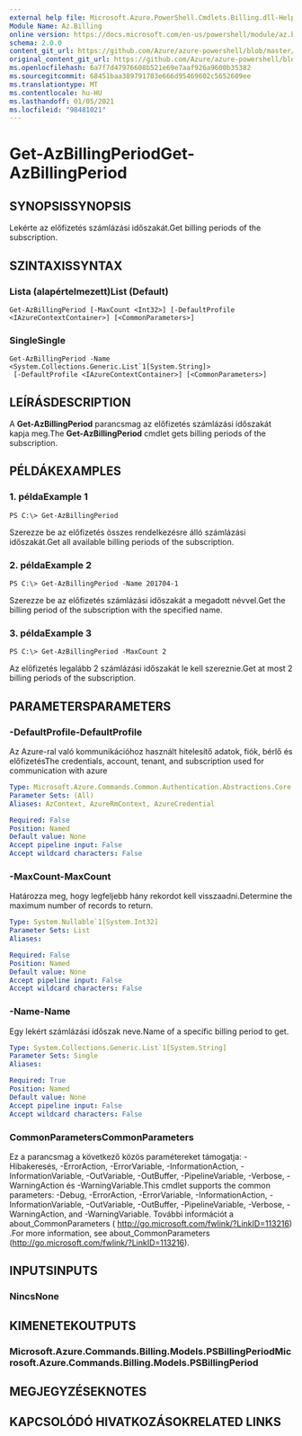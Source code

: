```yaml
---
external help file: Microsoft.Azure.PowerShell.Cmdlets.Billing.dll-Help.xml
Module Name: Az.Billing
online version: https://docs.microsoft.com/en-us/powershell/module/az.billing/get-azbillingperiod
schema: 2.0.0
content_git_url: https://github.com/Azure/azure-powershell/blob/master/src/Billing/Billing/help/Get-AzBillingPeriod.md
original_content_git_url: https://github.com/Azure/azure-powershell/blob/master/src/Billing/Billing/help/Get-AzBillingPeriod.md
ms.openlocfilehash: 6a7f7d47976608b521e69e7aaf926a9600b35382
ms.sourcegitcommit: 68451baa389791703e666d95469602c5652609ee
ms.translationtype: MT
ms.contentlocale: hu-HU
ms.lasthandoff: 01/05/2021
ms.locfileid: "98481021"
---
```

# <span data-ttu-id="9fd35-101">Get-AzBillingPeriod</span><span class="sxs-lookup"><span data-stu-id="9fd35-101">Get-AzBillingPeriod</span></span>

## <span data-ttu-id="9fd35-102">SYNOPSIS</span><span class="sxs-lookup"><span data-stu-id="9fd35-102">SYNOPSIS</span></span>
<span data-ttu-id="9fd35-103">Lekérte az előfizetés számlázási időszakát.</span><span class="sxs-lookup"><span data-stu-id="9fd35-103">Get billing periods of the subscription.</span></span>

## <span data-ttu-id="9fd35-104">SZINTAXIS</span><span class="sxs-lookup"><span data-stu-id="9fd35-104">SYNTAX</span></span>

### <span data-ttu-id="9fd35-105">Lista (alapértelmezett)</span><span class="sxs-lookup"><span data-stu-id="9fd35-105">List (Default)</span></span>
```
Get-AzBillingPeriod [-MaxCount <Int32>] [-DefaultProfile <IAzureContextContainer>] [<CommonParameters>]
```

### <span data-ttu-id="9fd35-106">Single</span><span class="sxs-lookup"><span data-stu-id="9fd35-106">Single</span></span>
```
Get-AzBillingPeriod -Name <System.Collections.Generic.List`1[System.String]>
 [-DefaultProfile <IAzureContextContainer>] [<CommonParameters>]
```

## <span data-ttu-id="9fd35-107">LEÍRÁS</span><span class="sxs-lookup"><span data-stu-id="9fd35-107">DESCRIPTION</span></span>
<span data-ttu-id="9fd35-108">A **Get-AzBillingPeriod** parancsmag az előfizetés számlázási időszakát kapja meg.</span><span class="sxs-lookup"><span data-stu-id="9fd35-108">The **Get-AzBillingPeriod** cmdlet gets billing periods of the subscription.</span></span>

## <span data-ttu-id="9fd35-109">PÉLDÁK</span><span class="sxs-lookup"><span data-stu-id="9fd35-109">EXAMPLES</span></span>

### <span data-ttu-id="9fd35-110">1. példa</span><span class="sxs-lookup"><span data-stu-id="9fd35-110">Example 1</span></span>
```
PS C:\> Get-AzBillingPeriod
```

<span data-ttu-id="9fd35-111">Szerezze be az előfizetés összes rendelkezésre álló számlázási időszakát.</span><span class="sxs-lookup"><span data-stu-id="9fd35-111">Get all available billing periods of the subscription.</span></span>

### <span data-ttu-id="9fd35-112">2. példa</span><span class="sxs-lookup"><span data-stu-id="9fd35-112">Example 2</span></span>
```
PS C:\> Get-AzBillingPeriod -Name 201704-1
```

<span data-ttu-id="9fd35-113">Szerezze be az előfizetés számlázási időszakát a megadott névvel.</span><span class="sxs-lookup"><span data-stu-id="9fd35-113">Get the billing period of the subscription with the specified name.</span></span>

### <span data-ttu-id="9fd35-114">3. példa</span><span class="sxs-lookup"><span data-stu-id="9fd35-114">Example 3</span></span>
```
PS C:\> Get-AzBillingPeriod -MaxCount 2
```

<span data-ttu-id="9fd35-115">Az előfizetés legalább 2 számlázási időszakát le kell szereznie.</span><span class="sxs-lookup"><span data-stu-id="9fd35-115">Get at most 2 billing periods of the subscription.</span></span>

## <span data-ttu-id="9fd35-116">PARAMETERS</span><span class="sxs-lookup"><span data-stu-id="9fd35-116">PARAMETERS</span></span>

### <span data-ttu-id="9fd35-117">-DefaultProfile</span><span class="sxs-lookup"><span data-stu-id="9fd35-117">-DefaultProfile</span></span>
<span data-ttu-id="9fd35-118">Az Azure-ral való kommunikációhoz használt hitelesítő adatok, fiók, bérlő és előfizetés</span><span class="sxs-lookup"><span data-stu-id="9fd35-118">The credentials, account, tenant, and subscription used for communication with azure</span></span>

```yaml
Type: Microsoft.Azure.Commands.Common.Authentication.Abstractions.Core.IAzureContextContainer
Parameter Sets: (All)
Aliases: AzContext, AzureRmContext, AzureCredential

Required: False
Position: Named
Default value: None
Accept pipeline input: False
Accept wildcard characters: False
```

### <span data-ttu-id="9fd35-119">-MaxCount</span><span class="sxs-lookup"><span data-stu-id="9fd35-119">-MaxCount</span></span>
<span data-ttu-id="9fd35-120">Határozza meg, hogy legfeljebb hány rekordot kell visszaadni.</span><span class="sxs-lookup"><span data-stu-id="9fd35-120">Determine the maximum number of records to return.</span></span>

```yaml
Type: System.Nullable`1[System.Int32]
Parameter Sets: List
Aliases:

Required: False
Position: Named
Default value: None
Accept pipeline input: False
Accept wildcard characters: False
```

### <span data-ttu-id="9fd35-121">-Name</span><span class="sxs-lookup"><span data-stu-id="9fd35-121">-Name</span></span>
<span data-ttu-id="9fd35-122">Egy lekért számlázási időszak neve.</span><span class="sxs-lookup"><span data-stu-id="9fd35-122">Name of a specific billing period to get.</span></span>

```yaml
Type: System.Collections.Generic.List`1[System.String]
Parameter Sets: Single
Aliases:

Required: True
Position: Named
Default value: None
Accept pipeline input: False
Accept wildcard characters: False
```

### <span data-ttu-id="9fd35-123">CommonParameters</span><span class="sxs-lookup"><span data-stu-id="9fd35-123">CommonParameters</span></span>
<span data-ttu-id="9fd35-124">Ez a parancsmag a következő közös paramétereket támogatja: -Hibakeresés, -ErrorAction, -ErrorVariable, -InformationAction, -InformationVariable, -OutVariable, -OutBuffer, -PipelineVariable, -Verbose, -WarningAction és -WarningVariable.</span><span class="sxs-lookup"><span data-stu-id="9fd35-124">This cmdlet supports the common parameters: -Debug, -ErrorAction, -ErrorVariable, -InformationAction, -InformationVariable, -OutVariable, -OutBuffer, -PipelineVariable, -Verbose, -WarningAction, and -WarningVariable.</span></span> <span data-ttu-id="9fd35-125">További információt a about_CommonParameters ( http://go.microsoft.com/fwlink/?LinkID=113216) .</span><span class="sxs-lookup"><span data-stu-id="9fd35-125">For more information, see about_CommonParameters (http://go.microsoft.com/fwlink/?LinkID=113216).</span></span>

## <span data-ttu-id="9fd35-126">INPUTS</span><span class="sxs-lookup"><span data-stu-id="9fd35-126">INPUTS</span></span>

### <span data-ttu-id="9fd35-127">Nincs</span><span class="sxs-lookup"><span data-stu-id="9fd35-127">None</span></span>

## <span data-ttu-id="9fd35-128">KIMENETEK</span><span class="sxs-lookup"><span data-stu-id="9fd35-128">OUTPUTS</span></span>

### <span data-ttu-id="9fd35-129">Microsoft.Azure.Commands.Billing.Models.PSBillingPeriod</span><span class="sxs-lookup"><span data-stu-id="9fd35-129">Microsoft.Azure.Commands.Billing.Models.PSBillingPeriod</span></span>

## <span data-ttu-id="9fd35-130">MEGJEGYZÉSEK</span><span class="sxs-lookup"><span data-stu-id="9fd35-130">NOTES</span></span>

## <span data-ttu-id="9fd35-131">KAPCSOLÓDÓ HIVATKOZÁSOK</span><span class="sxs-lookup"><span data-stu-id="9fd35-131">RELATED LINKS</span></span>
